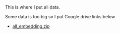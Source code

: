 This is where I put all data.

Some data is too big so I put Google drive links below
+ [all_embedding.zip](https://drive.google.com/file/d/1Ve5t-Tnhh6Bneug2ny6MV4i2GFz2ag87/view?usp=sharing)
